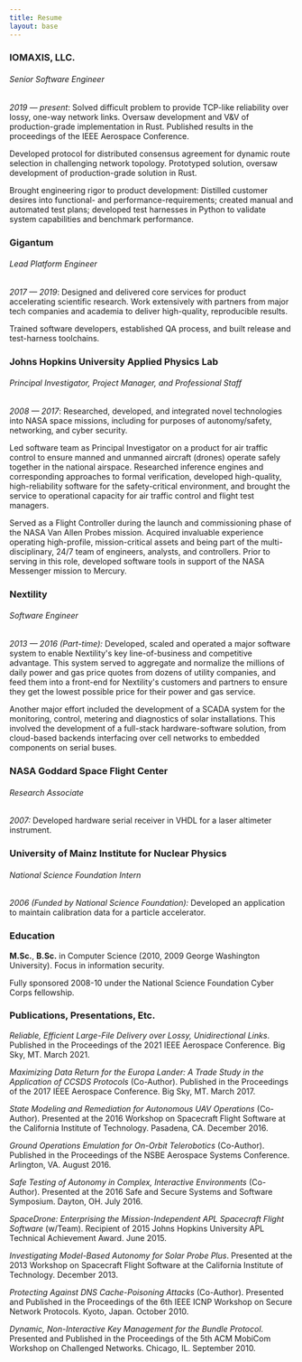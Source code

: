 ```yaml
---
title: Resume
layout: base
---
```


### IOMAXIS, LLC.

###### Senior Software Engineer

*2019 &mdash; present*: Solved difficult problem to provide TCP-like reliability over lossy, one-way network links. Oversaw development and V&V of production-grade implementation in Rust. Published results in the proceedings of the IEEE Aerospace Conference.

Developed protocol for distributed consensus agreement for dynamic route selection in challenging network topology. Prototyped solution, oversaw development of production-grade solution in Rust.

Brought engineering rigor to product development: Distilled customer desires into functional- and performance-requirements; created manual and automated test plans; developed test harnesses in Python to validate system capabilities and benchmark performance.


### Gigantum

###### Lead Platform Engineer

*2017 &mdash; 2019*: Designed and delivered core services for product accelerating scientific research.
Work extensively with partners from major tech companies and academia to deliver high-quality, reproducible results.

Trained software developers, established QA process, and built release and test-harness toolchains.


### Johns Hopkins University Applied Physics Lab

###### Principal Investigator, Project Manager, and Professional Staff

*2008 &mdash; 2017*: Researched, developed, and integrated novel technologies into NASA space missions, including for purposes of autonomy/safety, networking, and cyber security.

Led software team as Principal Investigator on a product for air traffic control to ensure manned and unmanned aircraft (drones) operate safely together in the national airspace. Researched inference engines and corresponding approaches to formal verification, developed high-quality, high-reliability software for the safety-critical environment, and brought the service to operational capacity for air traffic control and flight test managers.

Served as a Flight Controller during the launch and commissioning phase of the NASA Van Allen Probes mission. Acquired invaluable experience operating high-profile, mission-critical assets and being part of the multi-disciplinary, 24/7 team of engineers, analysts, and controllers. Prior to serving in this role, developed software tools in support of the NASA Messenger mission to Mercury.


### Nextility

###### Software Engineer

*2013 &mdash; 2016 (Part-time):* Developed, scaled and operated a major software system to enable Nextility's key line-of-business and competitive advantage. This system served to aggregate and normalize the millions of daily power and gas price quotes from dozens of utility companies, and feed them into a front-end for Nextility's customers and partners to ensure they get the lowest possible price for their power and gas service.

Another major effort included the development of a SCADA system for the monitoring, control, metering and diagnostics of solar installations. This involved the development of a full-stack hardware-software solution, from cloud-based backends interfacing over cell networks to embedded components on serial buses.


### NASA Goddard Space Flight Center

###### Research Associate

*2007:* Developed hardware serial receiver in VHDL for a laser altimeter instrument.


### University of Mainz Institute for Nuclear Physics

###### National Science Foundation Intern

*2006 (Funded by National Science Foundation):* Developed an application to maintain calibration data for a particle accelerator.


### Education

**M.Sc.**, **B.Sc.** in Computer Science (2010, 2009 George Washington University). Focus in information security.

Fully sponsored 2008-10 under the National Science Foundation Cyber Corps fellowship.

### Publications, Presentations, Etc.

_Reliable, Efficient Large-File Delivery over Lossy, Unidirectional Links_. Published in the Proceedings of the 2021 IEEE Aerospace Conference. Big Sky, MT. March 2021.

_Maximizing Data Return for the Europa Lander: A Trade Study in the Application of CCSDS Protocols_ (Co-Author). Published in the Proceedings of the 2017 IEEE Aerospace Conference. Big Sky, MT. March 2017.

_State Modeling and Remediation for Autonomous UAV Operations_ (Co-Author). Presented at the 2016 Workshop on Spacecraft Flight Software at the California Institute of Technology. Pasadena, CA. December 2016.

_Ground Operations Emulation for On-Orbit Telerobotics_ (Co-Author). Published in the Proceedings of the NSBE Aerospace Systems Conference. Arlington, VA. August 2016.

_Safe Testing of Autonomy in Complex, Interactive Environments_ (Co-Author). Presented at the 2016 Safe and Secure Systems and Software Symposium. Dayton, OH. July 2016.

_SpaceDrone: Enterprising the Mission-Independent APL Spacecraft Flight Software_ (w/Team). Recipient of 2015 Johns Hopkins University APL Technical Achievement Award. June 2015.

_Investigating Model-Based Autonomy for Solar Probe Plus_. Presented at the 2013 Workshop on Spacecraft Flight Software at the California Institute of Technology. December 2013.

_Protecting Against DNS Cache-Poisoning Attacks_ (Co-Author). Presented and Published in the Proceedings of the 6th IEEE ICNP Workshop on Secure Network Protocols. Kyoto, Japan. October 2010.

_Dynamic, Non-Interactive Key Management for the Bundle Protocol_. Presented and Published in the Proceedings of the 5th ACM MobiCom Workshop on Challenged Networks. Chicago, IL. September 2010.

